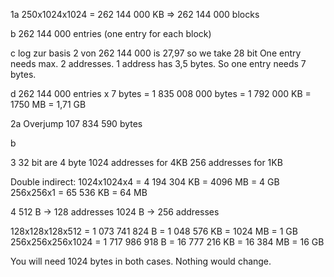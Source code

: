 1a 
250x1024x1024 = 262 144 000 KB => 262 144 000 blocks

b
262 144 000 entries (one entry for each block)

c
log zur basis 2 von 262 144 000 is 27,97 so we take 28 bit 
One entry needs max. 2 addresses. 1 address has 3,5 bytes. So one entry needs 7 bytes.

d
262 144 000 entries x 7 bytes = 1 835 008 000 bytes = 1 792 000 KB = 1750 MB = 1,71 GB


2a
Overjump 107 834 590 bytes 

b



3
32 bit are 4 byte
1024 addresses for 4KB
256 addresses for 1KB

Double indirect: 	1024x1024x4 = 4 194 304 KB = 4096 MB = 4 GB
	256x256x1 = 65 536 KB = 64 MB

4
512 B -> 128 addresses
1024 B -> 256 addresses

128x128x128x512 = 1 073 741 824 B = 1 048 576 KB = 1024 MB = 1 GB
256x256x256x1024 = 1 717 986 918 B = 16 777 216 KB = 16 384 MB = 16 GB

You will need 1024 bytes in both cases. Nothing would change.
